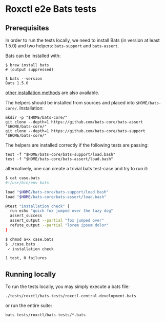 # Roxctl e2e Bats tests

## Prerequisites

In order to run the tests locally, we need to install Bats (in version at least 1.5.0) and two helpers: `bats-support` and `bats-assert`.

Bats can be installed with:

```shell
$ brew install bats
# (output suppressed)

$ bats --version
Bats 1.5.0
```

[other installation methods](https://bats-core.readthedocs.io/en/stable/installation.html) are also available.

The helpers should be installed from sources and placed into `$HOME/bats-core/`.
Installation:

```shell
mkdir -p "$HOME/bats-core/"
git clone --depth=1 https://github.com/bats-core/bats-assert "$HOME/bats-core/"
git clone --depth=1 https://github.com/bats-core/bats-support "$HOME/bats-core/"
```

The helpers are installed correctly if the following tests are passing:

```shell
test -f "$HOME/bats-core/bats-support/load.bash"
test -f "$HOME/bats-core/bats-assert/load.bash"
```

alternatively, one can create a trivial bats test-case and try to run it:

```bash
$ cat case.bats
#!/usr/bin/env bats

load "$HOME/bats-core/bats-support/load.bash"
load "$HOME/bats-core/bats-assert/load.bash"

@test "installation check" {
  run echo "quick fox jumped over the lazy dog"
  assert_success
  assert_output --partial "fox jumped over"
  refute_output --partial "lorem ipsum dolor"
}

$ chmod a+x case.bats
$ ./case.bats
 ✓ installation check

1 test, 0 failures
```

## Running locally

To run the tests locally, you may simply execute a bats file:

```shell
./tests/roxctl/bats-tests/roxctl-central-development.bats
```

or run the entire suite:

```shell
bats tests/roxctl/bats-tests/*.bats
```
